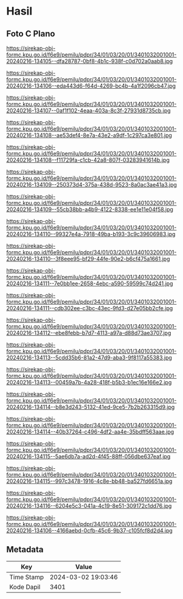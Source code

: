 # Hasil

## Foto C Plano

https://sirekap-obj-formc.kpu.go.id/f6e9/pemilu/pdpr/34/01/03/20/01/3401032001001-20240216-134105--dfa28787-0bf8-4b1c-938f-c0d702a0aab8.jpg

https://sirekap-obj-formc.kpu.go.id/f6e9/pemilu/pdpr/34/01/03/20/01/3401032001001-20240216-134106--eda443d6-f64d-4269-bc4b-4a1f2096cb47.jpg

https://sirekap-obj-formc.kpu.go.id/f6e9/pemilu/pdpr/34/01/03/20/01/3401032001001-20240216-134107--0af1f102-4eaa-403a-8c3f-27931d8735cb.jpg

https://sirekap-obj-formc.kpu.go.id/f6e9/pemilu/pdpr/34/01/03/20/01/3401032001001-20240216-134108--ae53def4-8e7a-43e2-a9df-1c297ca3e801.jpg

https://sirekap-obj-formc.kpu.go.id/f6e9/pemilu/pdpr/34/01/03/20/01/3401032001001-20240216-134108--f11729fa-c1cb-42a8-807f-03283941614b.jpg

https://sirekap-obj-formc.kpu.go.id/f6e9/pemilu/pdpr/34/01/03/20/01/3401032001001-20240216-134109--250373d4-375a-438d-9523-8a0ac3ae41a3.jpg

https://sirekap-obj-formc.kpu.go.id/f6e9/pemilu/pdpr/34/01/03/20/01/3401032001001-20240216-134109--55cb38bb-a4b9-4122-8338-ee1e11e04f58.jpg

https://sirekap-obj-formc.kpu.go.id/f6e9/pemilu/pdpr/34/01/03/20/01/3401032001001-20240216-134110--99327e4a-7918-49ba-b193-3c9c39606983.jpg

https://sirekap-obj-formc.kpu.go.id/f6e9/pemilu/pdpr/34/01/03/20/01/3401032001001-20240216-134110--3f8eee95-bf29-44fe-90e2-b6cf475a1661.jpg

https://sirekap-obj-formc.kpu.go.id/f6e9/pemilu/pdpr/34/01/03/20/01/3401032001001-20240216-134111--7e0bb1ee-2658-4ebc-a590-59599c74d241.jpg

https://sirekap-obj-formc.kpu.go.id/f6e9/pemilu/pdpr/34/01/03/20/01/3401032001001-20240216-134111--cdb302ee-c3bc-43ec-9fd3-d27e05bb2cfe.jpg

https://sirekap-obj-formc.kpu.go.id/f6e9/pemilu/pdpr/34/01/03/20/01/3401032001001-20240216-134112--ebe8febb-b7d7-4113-a97a-d88d73ae3707.jpg

https://sirekap-obj-formc.kpu.go.id/f6e9/pemilu/pdpr/34/01/03/20/01/3401032001001-20240216-134113--5cdd35b6-81a2-47d9-aba3-9f8117a55383.jpg

https://sirekap-obj-formc.kpu.go.id/f6e9/pemilu/pdpr/34/01/03/20/01/3401032001001-20240216-134113--00459a7b-4a28-418f-b5b3-b1ec16e166e2.jpg

https://sirekap-obj-formc.kpu.go.id/f6e9/pemilu/pdpr/34/01/03/20/01/3401032001001-20240216-134114--b8e3d243-5132-41ed-9ce5-7b2b263315d9.jpg

https://sirekap-obj-formc.kpu.go.id/f6e9/pemilu/pdpr/34/01/03/20/01/3401032001001-20240216-134114--40b37264-c496-4df2-aa4e-35bdff563aae.jpg

https://sirekap-obj-formc.kpu.go.id/f6e9/pemilu/pdpr/34/01/03/20/01/3401032001001-20240216-134115--5ae6db7a-ad2d-4f45-88ff-056dbe637eaf.jpg

https://sirekap-obj-formc.kpu.go.id/f6e9/pemilu/pdpr/34/01/03/20/01/3401032001001-20240216-134115--997c3478-1916-4c8e-bb48-ba527fd6651a.jpg

https://sirekap-obj-formc.kpu.go.id/f6e9/pemilu/pdpr/34/01/03/20/01/3401032001001-20240216-134116--6204e5c3-041a-4c19-8e51-309172c1dd76.jpg

https://sirekap-obj-formc.kpu.go.id/f6e9/pemilu/pdpr/34/01/03/20/01/3401032001001-20240216-134106--4166aebd-0cfb-45c6-9b37-c105fcf8d2d4.jpg


## Metadata

| Key        | Value               |
| ---------- | ------------------- |
| Time Stamp | 2024-03-02 19:03:46 |
| Kode Dapil | 3401                |




